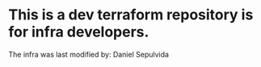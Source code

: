 # This is a dev terraform repository is for infra developers.
The infra was last modified by: Daniel Sepulvida
